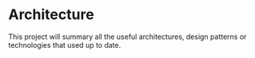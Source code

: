 # Architecture
This project will summary all the useful architectures, design patterns or technologies that used up to date.